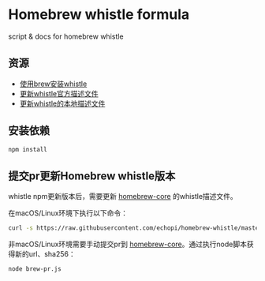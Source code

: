 # Homebrew whistle formula

script & docs for homebrew whistle

## 资源

* [使用brew安装whistle](./whistle-formula.md)
* [更新whistle官方描述文件](./brew-pr.sh)
* [更新whistle的本地描述文件](./brew-local-update.sh)

## 安装依赖

```sh
npm install
```

## 提交pr更新Homebrew whistle版本

whistle npm更新版本后，需要更新 [homebrew-core](git@github.com:Homebrew/homebrew-core.git) 的whistle描述文件。

在macOS/Linux环境下执行以下命令：

```sh
curl -s https://raw.githubusercontent.com/echopi/homebrew-whistle/master/brew-pr.sh | bash -s --
```

非macOS/Linux环境需要手动提交pr到 [homebrew-core](git@github.com:Homebrew/homebrew-core.git)。通过执行node脚本获得新的url、sha256：

```sh
node brew-pr.js
```

[homebrew-core]: git@github.com:Homebrew/homebrew-core.git
